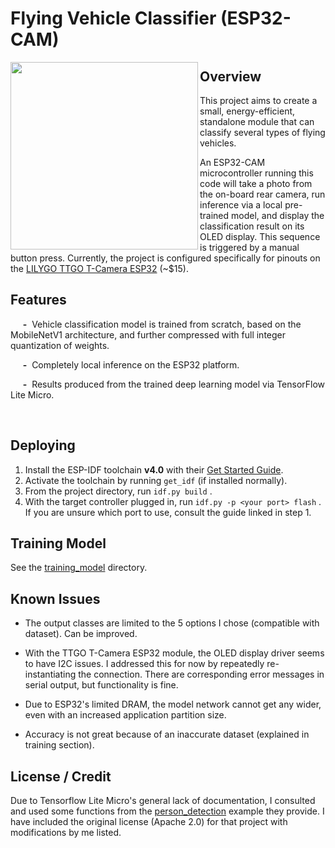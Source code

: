 # Flying Vehicle Classifier (ESP32-CAM)

<img align="left" width="300" src="demo_vid.gif" />

## Overview
This project aims to create a small, energy-efficient, standalone module that can classify several types of flying vehicles.

An ESP32-CAM microcontroller running this code will take a photo from the on-board rear camera, run inference via a local pre-trained model, and display the classification result on its OLED display. This sequence is triggered by a manual button press. Currently, the project is configured specifically for pinouts on the [LILYGO TTGO T-Camera ESP32](https://www.aliexpress.com/item/32968683765.html?spm=a219c.10010108.1000016.1.17c16021VtcUmV&isOrigTitle=true) (~$15).

## Features
&nbsp;&nbsp;&nbsp;&nbsp;&nbsp;**-** &nbsp;Vehicle classification model is trained from scratch, based on the MobileNetV1 architecture, and further compressed with full integer quantization of weights.

&nbsp;&nbsp;&nbsp;&nbsp;&nbsp;**-** &nbsp;Completely local inference on the ESP32 platform.

&nbsp;&nbsp;&nbsp;&nbsp;&nbsp;**-** &nbsp;Results produced from the trained deep learning model via TensorFlow Lite Micro.

<br clear="left"/>

## Deploying
1. Install the ESP-IDF toolchain **v4.0** with their [Get Started Guide](https://docs.espressif.com/projects/esp-idf/en/latest/esp32/get-started/index.html).
2. Activate the toolchain by running ```get_idf``` (if installed normally).
2. From the project directory, run 
```idf.py build``` .
3. With the target controller plugged in, run ```idf.py -p <your port> flash``` . If you are unsure which port to use, consult the guide linked in step 1.

## Training Model

See the [training_model](training_model/) directory.

## Known Issues

- The output classes are limited to the 5 options I chose (compatible with dataset). Can be improved.

- With the TTGO T-Camera ESP32 module, the OLED display driver seems to have I2C issues. I addressed this for now by repeatedly re-instantiating the connection. There are corresponding error messages in serial output, but functionality is fine.

- Due to ESP32's limited DRAM, the model network cannot get any wider, even with an increased application partition size.

- Accuracy is not great because of an inaccurate dataset (explained in training section).




## License / Credit

Due to Tensorflow Lite Micro's general lack of documentation, I consulted and used some functions from the [person_detection](https://github.com/tensorflow/tensorflow/tree/master/tensorflow/lite/micro/examples/person_detection) example they provide. I have included the original license (Apache 2.0) for that project with modifications by me listed.
